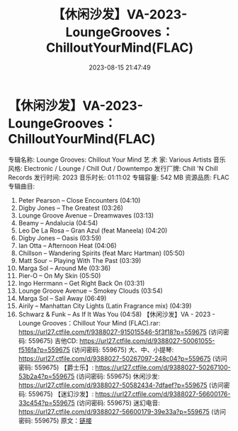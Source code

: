 ﻿---
title: 【休闲沙发】VA-2023-LoungeGrooves：ChilloutYourMind(FLAC)
date: 2023-08-15 21:47:49
categories: 古典音乐、新世纪、纯音雅乐
tags: 纯音雅乐
---
# 【休闲沙发】VA-2023-LoungeGrooves：ChilloutYourMind(FLAC)

专辑名称: Lounge Grooves: Chillout Your
Mind
艺 术 家: Various Artists
音乐风格: Electronic / Lounge / Chill Out / Downtempo
发行厂牌: Chill 'N Chill Records
发行时间: 2023
音乐时长: 01:11:02
专辑容量: 542 MB
资源品质: FLAC
专辑曲目:
01. Peter Pearson – Close Encounters (04:10)
02. Digby Jones – The Greatest (03:26)
03. Lounge Groove Avenue – Dreamwaves (03:13)
04. Beamy – Andalucia (04:54)
05. Leo De La Rosa – Gran Azul (feat Maneela) (04:20)
06. Digby Jones – Oasis (03:59)
07. Ian Otta – Afternoon Heat (04:06)
08. Chillson – Wandering Spirits (feat Marc Hartman) (05:50)
09. Matt Sour – Playing With The Past (03:39)
10. Marga Sol – Around Me (03:36)
11. Pier-O – On My Skin (05:50)
12. Ingo Herrmann – Get Right Back On (03:31)
13. Lounge Groove Avenue – Smokey Clouds (03:54)
14. Marga Sol – Sail Away (06:49)
15. Airily – Manhattan City Lights (Latin Fragrance mix)
(04:39)
16. Schwarz & Funk – As If It Was You (04:58)
【休闲沙发】VA - 2023 - Lounge Grooves：Chillout Your Mind (FLAC).rar:
https://url27.ctfile.com/f/9388027-915015546-5f3f18?p=559675
(访问密码: 559675)
吉他CD: https://url27.ctfile.com/d/9388027-50061055-f516fa?p=559675
(访问密码: 559675)
大、中、小提琴: https://url27.ctfile.com/d/9388027-50267097-248c04?p=559675
(访问密码: 559675)
【爵士乐】: https://url27.ctfile.com/d/9388027-50267100-53b2a4?p=559675
(访问密码: 559675)
休闲沙发: https://url27.ctfile.com/d/9388027-50582434-7dfaef?p=559675
(访问密码: 559675)
【迷幻沙发】: https://url27.ctfile.com/d/9388027-56600176-33c454?p=559675
(访问密码: 559675)
迷幻电音: https://url27.ctfile.com/d/9388027-56600179-39e33a?p=559675
(访问密码: 559675)
原文：[链接](https://blog.sina.com.cn/s/blog_1647c7e760103134g.html)